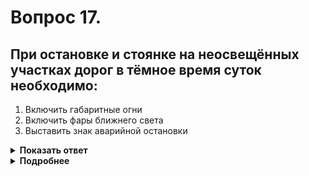 # Вопрос 17.

## При остановке и стоянке на неосвещённых участках дорог в тёмное время суток необходимо:

1. Включить габаритные огни
2. Включить фары ближнего света
3. Выставить знак аварийной остановки

<details>
<summary><b>Показать ответ</b></summary>
Правильный ответ: 1
</details>
<details>
<summary><b>Подробнее</b></summary>
При остановке и стоянке в темное время суток на неосвещенных участках дорог, а также в условиях недостаточной видимости на транспортном средстве должны быть включены габаритные огни.
(Пункт 19.3 ПДД)
</details>